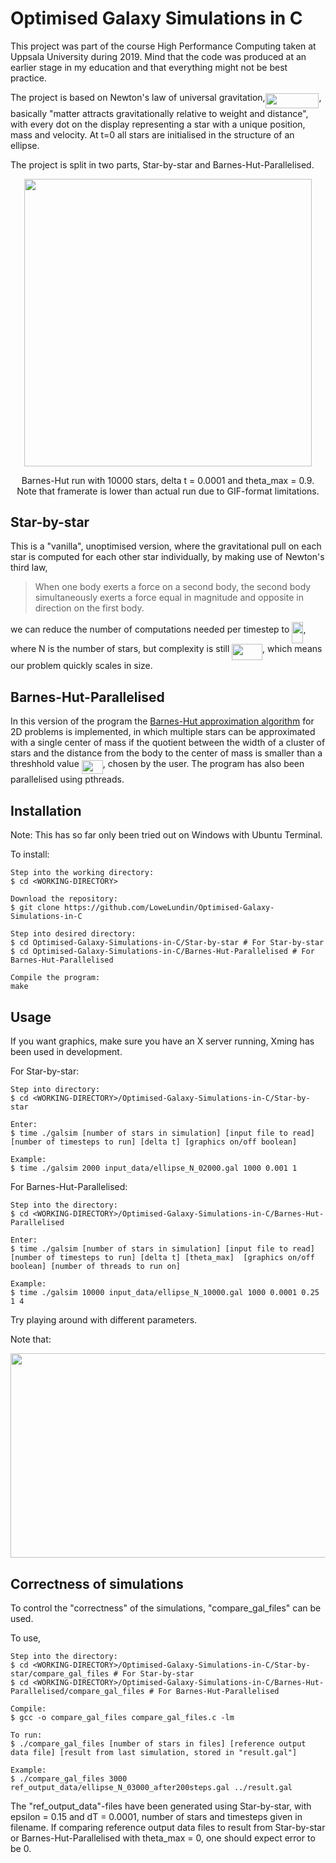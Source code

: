 # Optimised Galaxy Simulations in C

This project was part of the course High Performance Computing taken at Uppsala University during 2019. Mind that the code was produced at an earlier stage in my education and that everything might not be best practice.

The project is based on Newton's law of universal gravitation,<img src="/tex/ebe1a6a00f5417138a18fd859a6bb504.svg?invert_in_darkmode&sanitize=true" align=middle width=85.82971649999999pt height=23.388043799999995pt/>, basically "matter attracts gravitationally relative to weight and distance", with every dot on the display representing a star with a unique position, mass and velocity. At t=0 all stars are initialised in the structure of an ellipse.

The project is split in two parts, Star-by-star and Barnes-Hut-Parallelised.

<p align="center">
  <img width="460" height="460" src=galsim.gif>

</p>
<p align="center">Barnes-Hut run with 10000 stars, delta t = 0.0001 and theta_max = 0.9. <br>
  Note that framerate is lower than actual run due to GIF-format limitations.
</p>


## Star-by-star

This is a "vanilla", unoptimised version, where the gravitational pull on each star is computed for each other star individually, by making use of Newton's third law, 

> When one body exerts a force on a second body, the second body simultaneously exerts a force equal in magnitude and opposite in direction on the first body.

we can reduce the number of computations needed per timestep to <img src="/tex/f97c1a43186c0257a4914ddce10d9cda.svg?invert_in_darkmode&sanitize=true" align=middle width=18.061748099999996pt height=33.45973289999998pt/>, where N is the number of stars, but complexity is still <img src="/tex/8e90dbe2d3ca28b3ad0012cb03e7ead6.svg?invert_in_darkmode&sanitize=true" align=middle width=48.70330244999999pt height=26.76175259999998pt/>, which means our problem quickly scales in size.

## Barnes-Hut-Parallelised

In this version of the program the [Barnes-Hut approximation algorithm](https://en.wikipedia.org/wiki/Barnes%E2%80%93Hut_simulation) for 2D problems is implemented, in which multiple stars can be approximated with a single center of mass if the quotient between the width of a cluster of stars and the distance from the body to the center of mass is smaller than a  threshhold value <img src="/tex/20d4bcfec3faaaae8404a53c8fc76fb2.svg?invert_in_darkmode&sanitize=true" align=middle width=33.96649739999999pt height=22.831056599999986pt/>, chosen by the user. The program has also been parallelised using pthreads.

## Installation
Note: This has so far only been tried out on Windows with Ubuntu Terminal.

To install:
```
Step into the working directory:
$ cd <WORKING-DIRECTORY>

Download the repository:
$ git clone https://github.com/LoweLundin/Optimised-Galaxy-Simulations-in-C

Step into desired directory:
$ cd Optimised-Galaxy-Simulations-in-C/Star-by-star # For Star-by-star
$ cd Optimised-Galaxy-Simulations-in-C/Barnes-Hut-Parallelised # For Barnes-Hut-Parallelised

Compile the program:
make
```

## Usage

If you want graphics, make sure you have an X server running, Xming has been used in development.

For Star-by-star: 
```
Step into directory:
$ cd <WORKING-DIRECTORY>/Optimised-Galaxy-Simulations-in-C/Star-by-star

Enter:
$ time ./galsim [number of stars in simulation] [input file to read] [number of timesteps to run] [delta t] [graphics on/off boolean]

Example: 
$ time ./galsim 2000 input_data/ellipse_N_02000.gal 1000 0.001 1
```

For Barnes-Hut-Parallelised:
```
Step into the directory:
$ cd <WORKING-DIRECTORY>/Optimised-Galaxy-Simulations-in-C/Barnes-Hut-Parallelised

Enter:
$ time ./galsim [number of stars in simulation] [input file to read] [number of timesteps to run] [delta t] [theta_max]  [graphics on/off boolean] [number of threads to run on]

Example:
$ time ./galsim 10000 input_data/ellipse_N_10000.gal 1000 0.0001 0.25 1 4
```
Try playing around with different parameters.

Note that:
<p align="center"><img src="/tex/59ddc08a56b7bd9c226ed28bca97979a.svg?invert_in_darkmode&sanitize=true" align=middle width=676.8955676999999pt height=327.03196679999996pt/></p>

## Correctness of simulations

To control the "correctness" of the simulations, "compare_gal_files" can be used.

To use, 

```
Step into the directory:
$ cd <WORKING-DIRECTORY>/Optimised-Galaxy-Simulations-in-C/Star-by-star/compare_gal_files # For Star-by-star
$ cd <WORKING-DIRECTORY>/Optimised-Galaxy-Simulations-in-C/Barnes-Hut-Parallelised/compare_gal_files # For Barnes-Hut-Parallelised

Compile:
$ gcc -o compare_gal_files compare_gal_files.c -lm

To run:
$ ./compare_gal_files [number of stars in files] [reference output data file] [result from last simulation, stored in "result.gal"] 

Example:
$ ./compare_gal_files 3000 ref_output_data/ellipse_N_03000_after200steps.gal ../result.gal
```

The "ref_output_data"-files have been generated using Star-by-star, with epsilon = 0.15 and dT = 0.0001, number of stars and timesteps given in filename. If comparing reference output data files to result from Star-by-star or Barnes-Hut-Parallelised with theta_max = 0, one should expect error to be 0.
